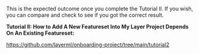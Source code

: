 This is the expected outcome once you complete the Tutorial II. If you wish, you can compare and check to see if you got the correct result.

**Tutorial II: How to Add A New Featureset Into My Layer Project Depends On An Existing Featureset:** 

https://github.com/layerml/onboarding-project/tree/main/tutorial2
